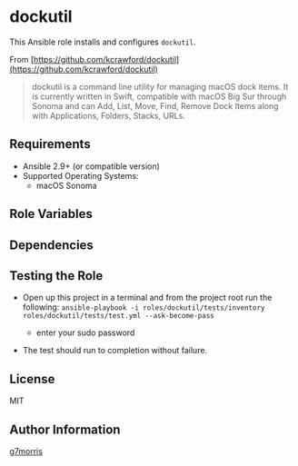dockutil
=========

This Ansible role installs and configures `dockutil`.

From [https://github.com/kcrawford/dockutil](https://github.com/kcrawford/dockutil)

> dockutil is a command line utility for managing macOS dock items. It is currently written in Swift, compatible with macOS Big Sur through Sonoma and can Add, List, Move, Find, Remove Dock Items along with Applications, Folders, Stacks, URLs.

Requirements
------------

- Ansible 2.9+ (or compatible version)
- Supported Operating Systems:
  - macOS Sonoma

Role Variables
--------------

Dependencies
------------

Testing the Role
----------------

* Open up this project in a terminal and from the project root run the following: `ansible-playbook -i roles/dockutil/tests/inventory roles/dockutil/tests/test.yml --ask-become-pass`
  * enter your sudo password

* The test should run to completion without failure.

License
-------

MIT

Author Information
------------------

[g7morris](https://github.com/g7morris)

